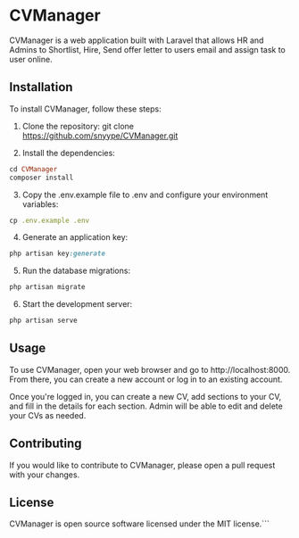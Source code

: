 # CVManager

CVManager is a web application built with Laravel that allows HR and Admins to Shortlist, Hire, Send offer letter to users email and assign task to user online.

## Installation

To install CVManager, follow these steps:

1. Clone the repository:
git clone https://github.com/snyype/CVManager.git


2. Install the dependencies:
  ```ruby
cd CVManager
composer install
```

3. Copy the .env.example file to .env and configure your environment variables:
```ruby
cp .env.example .env
```

4. Generate an application key:
```ruby
php artisan key:generate
```

5. Run the database migrations:
```ruby
php artisan migrate
```

6. Start the development server:
```ruby
php artisan serve
```

## Usage

To use CVManager, open your web browser and go to http://localhost:8000. From there, you can create a new account or log in to an existing account.

Once you're logged in, you can create a new CV, add sections to your CV, and fill in the details for each section. Admin will be able to edit and delete your CVs as needed.

## Contributing

If you would like to contribute to CVManager, please open a pull request with your changes.

## License

CVManager is open source software licensed under the MIT license.```








